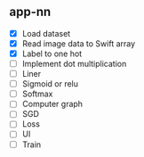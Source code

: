 ## app-nn

- [x] Load dataset
- [x] Read image data to Swift array
- [x] Label to one hot
- [ ] Implement dot multiplication
- [ ] Liner
- [ ] Sigmoid or relu
- [ ] Softmax
- [ ] Computer graph
- [ ] SGD
- [ ] Loss
- [ ] UI
- [ ] Train
